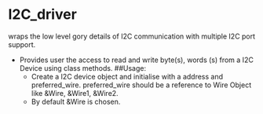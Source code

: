 # I2C_driver
wraps the low level gory details of I2C communication  with multiple I2C port support.
* Provides user the access to read and write byte(s), words (s) from a I2C Device using class methods.
##Usage:
  * Create a I2C device object and initialise with a address and preferred_wire. preferred_wire should be a reference to Wire Object like &Wire, &Wire1, &Wire2.
  * By default &Wire is chosen.
